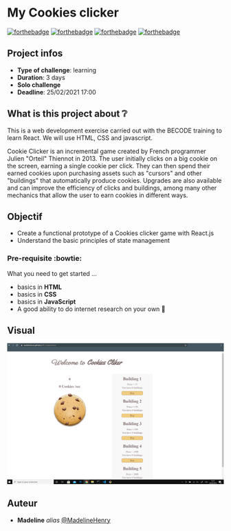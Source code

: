 # My Cookies clicker

[![forthebadge](http://forthebadge.com/images/badges/built-with-love.svg)](http://forthebadge.com) [![forthebadge](https://forthebadge.com/images/badges/validated-html5.svg)](http://forthebadge.com) [![forthebadge](https://forthebadge.com/images/badges/made-with-javascript.svg)](http://forthebadge.com) [![forthebadge](https://forthebadge.com/images/badges/uses-css.svg)](http://forthebadge.com)

## Project infos 

- **Type of challenge**: learning
- **Duration**: 3 days
- **Solo challenge**
- **Deadline**: 25/02/2021 17:00 

## What is this project about :grey_question:

This is a web development exercise carried out with the BECODE training to learn React. We will use HTML, CSS and javascript.

Cookie Clicker is an incremental game created by French programmer Julien "Orteil" Thiennot in 2013. The user initially clicks on a big cookie on the screen, earning a single cookie per click. They can then spend their earned cookies upon purchasing assets such as "cursors" and other "buildings" that automatically produce cookies. Upgrades are also available and can improve the efficiency of clicks and buildings, among many other mechanics that allow the user to earn cookies in different ways.

## Objectif

- Create a functional prototype of a Cookies clicker game with React.js 
- Understand the basic principles of state management

### Pre-requisite :bowtie:

What you need to get started ...

- basics in **HTML**
- basics in **CSS**
- basics in **JavaScript**
- A good ability to do internet research on your own :muscle: 

## Visual

![Visual](https://github.com/MadelineHenry/28-cookiesclicker/blob/main/src/imgs/cookiesclicker.png)
 

## Auteur
* **Madeline** _alias_ [@MadelineHenry](https://github.com/MadelineHenry)
